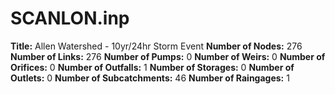 # SCANLON.inp
**Title:**  Allen Watershed - 10yr/24hr Storm Event
**Number of Nodes:** 276
**Number of Links:** 276
**Number of Pumps:** 0
**Number of Weirs:** 0
**Number of Orifices:** 0
**Number of Outfalls:** 1
**Number of Storages:** 0
**Number of Outlets:** 0
**Number of Subcatchments:** 46
**Number of Raingages:** 1
